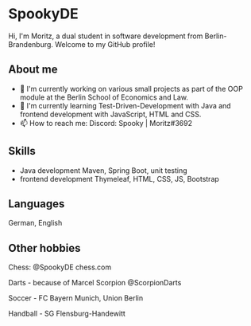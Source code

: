 # SpookyDE

Hi, I'm Moritz, a dual student in software development from Berlin-Brandenburg. Welcome to my GitHub profile!

## About me

- 🔭 I'm currently working on various small projects as part of the OOP module at the Berlin School of Economics and Law.
- 🌱 I'm currently learning Test-Driven-Development with Java and frontend development with JavaScript, HTML and CSS.
- 📫 How to reach me: Discord: Spooky | Moritz#3692

## Skills

- Java development Maven, Spring Boot, unit testing
- frontend development Thymeleaf, HTML, CSS, JS, Bootstrap

## Languages

German, English

## Other hobbies

Chess: @SpookyDE chess.com

Darts - because of Marcel Scorpion @ScorpionDarts

Soccer - FC Bayern Munich, Union Berlin

Handball - SG Flensburg-Handewitt


